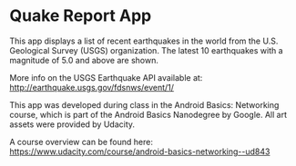 Quake Report App
===================================

This app displays a list of recent earthquakes in the world
from the U.S. Geological Survey (USGS) organization. The latest
10 earthquakes with a magnitude of 5.0 and above are shown.

More info on the USGS Earthquake API available at:
http://earthquake.usgs.gov/fdsnws/event/1/

This app was developed during class in the Android Basics: Networking course, which is part of the Android Basics Nanodegree by Google. All art assets were provided by Udacity.

A course overview can be found here: https://www.udacity.com/course/android-basics-networking--ud843
